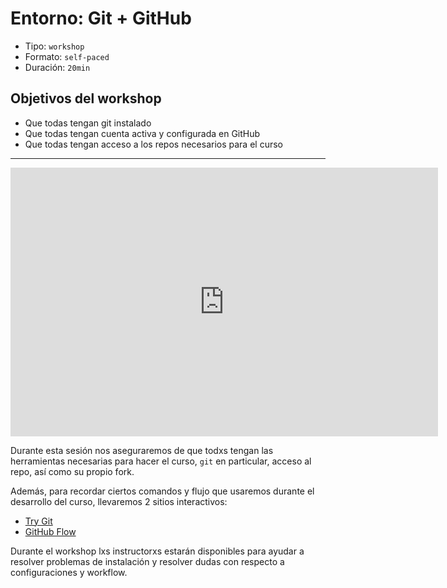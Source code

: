 # Entorno: Git + GitHub

* Tipo: `workshop`
* Formato: `self-paced`
* Duración: `20min`

## Objetivos del workshop

* Que todas tengan git instalado
* Que todas tengan cuenta activa y configurada en GitHub
* Que todas tengan acceso a los repos necesarios para el curso

***

<iframe src="https://goo.gl/vRo1i5" frameborder="0" width="684" height="430"
allowfullscreen="true" mozallowfullscreen="true" webkitallowfullscreen="true">
</iframe>

Durante esta sesión nos aseguraremos de que todxs tengan las herramientas
necesarias para hacer el curso, `git` en particular, acceso al repo, así como
su propio fork.

Además, para recordar ciertos comandos y flujo que usaremos durante el
desarrollo del curso, llevaremos 2 sitios interactivos:

* [Try Git](https://try.github.io/levels/1/challenges/1)
* [GitHub Flow](https://services.github.com/on-demand/intro-to-github/)

Durante el workshop lxs instructorxs estarán disponibles para ayudar a resolver
problemas de instalación y resolver dudas con respecto a configuraciones y
workflow.
